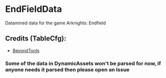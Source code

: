 # EndFieldData
 Datamined data for the game Arknights: Endfield
 
## Credits (TableCfg):
- [BeyondTools](https://git.crepe.moe/rfi/BeyondTools)

### Some of the data in DynamicAssets won't be parsed for now, if anyone needs it parsed then please open an Issue